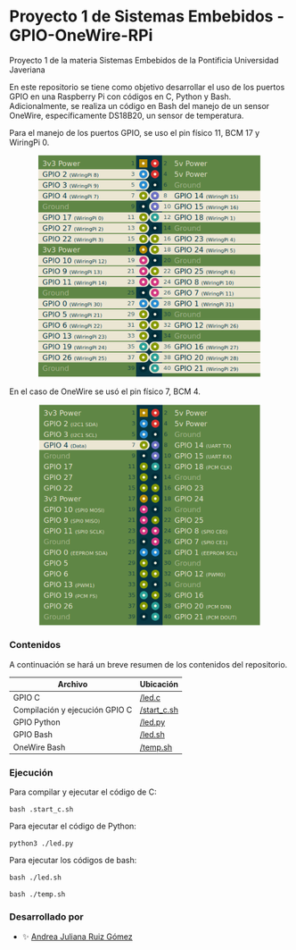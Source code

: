 # Proyecto 1 de Sistemas Embebidos - GPIO-OneWire-RPi

Proyecto 1 de la materia Sistemas Embebidos de la Pontificia Universidad Javeriana

En este repositorio se tiene como objetivo desarrollar el uso de los puertos GPIO en una Raspberry Pi con códigos en C, Python y Bash. Adicionalmente, se realiza un código en Bash del manejo de un sensor OneWire, específicamente DS18B20, un sensor de temperatura. 

Para el manejo de los puertos GPIO, se uso el pin físico 11, BCM 17 y WiringPi 0. 

[<p align="center"> <img src="https://github.com/andrearuizg/GPIO-OneWire-RPi/blob/main/images/gpio.png" alt="drawing" width="400"/> </p>](https://pinout.xyz/pinout/wiringpi#)

En el caso de OneWire se usó el pin físico 7, BCM 4.

[<p align="center"> <img src="https://github.com/andrearuizg/GPIO-OneWire-RPi/blob/main/images/ow.png" alt="drawing" width="400"/> </p>](https://pinout.xyz/pinout/1_wire#)

### Contenidos

A continuación se hará un breve resumen de los contenidos del repositorio.

| Archivo | Ubicación |
| ------ | ------ |
| GPIO C | [/led.c](https://github.com/andrearuizg/GPIO-OneWire-RPi/blob/main/led.c) |
| Compilación y ejecución GPIO C | [/start_c.sh](https://github.com/andrearuizg/GPIO-OneWire-RPi/blob/main/start_c.sh) |
| GPIO Python | [/led.py](https://github.com/andrearuizg/GPIO-OneWire-RPi/blob/main/led.py)|
| GPIO Bash | [/led.sh](https://github.com/andrearuizg/GPIO-OneWire-RPi/blob/main/led.sh)|
| OneWire Bash | [/temp.sh](https://github.com/andrearuizg/GPIO-OneWire-RPi/blob/main/temp.sh) |


### Ejecución

Para compilar y ejecutar el código de C:

```
bash .start_c.sh
```

Para ejecutar el código de Python:

```
python3 ./led.py
```
Para ejecutar los códigos de bash:

```
bash ./led.sh
```

```
bash ./temp.sh
```

### Desarrollado por

- :sparkles: [Andrea Juliana Ruiz Gómez](https://github.com/andrearuizg)

